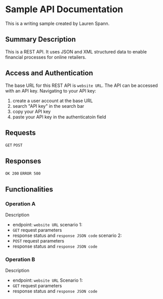 # Sample API Documentation
This is a writing sample created by Lauren Spann. 
## Summary Description
This is a REST API. It uses JSON and XML structured data to enable financial processes for online retailers.
## Access and Authentication
The base URL for this REST API is `website URL`. 
The API can be accessed with an API key. 
Navigating to your API key:
1. create a user account at the base URL
2. search "API key" in the search bar
3. copy your API key 
4. paste your API key in the authenticatoin field
## Requests
`GET`
`POST`
## Responses
`OK 200`
`ERROR 500`
## Functionalities
### Operation A 
Description
- endpoint: `website URL`
scenario 1: 
- `GET` request parameters
- response status and `response JSON code`
scenario 2:
- `POST` request parameters
- response status and `response JSON code`
### Operation B 
Description
- endpoint: `website URL`
Scenario 1:
- `GET` request parameters
- response status and `response JSON code`